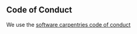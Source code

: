 ## Code of Conduct

We use the [software carpentries code of conduct](https://docs.carpentries.org/topic_folders/policies/code-of-conduct.html)
